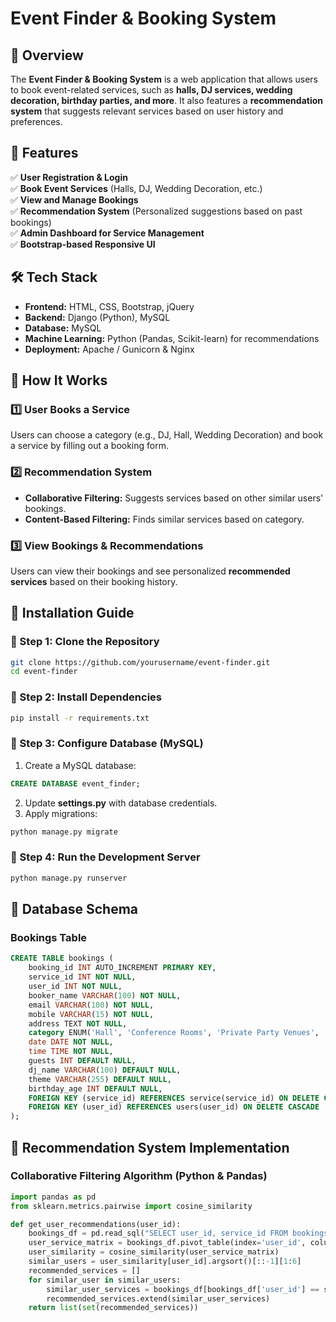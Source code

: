 # Event Finder & Booking System

## 📌 Overview
The **Event Finder & Booking System** is a web application that allows users to book event-related services, such as **halls, DJ services, wedding decoration, birthday parties, and more**. It also features a **recommendation system** that suggests relevant services based on user history and preferences.

## 🔹 Features
✅ **User Registration & Login**  
✅ **Book Event Services** (Halls, DJ, Wedding Decoration, etc.)  
✅ **View and Manage Bookings**  
✅ **Recommendation System** (Personalized suggestions based on past bookings)  
✅ **Admin Dashboard for Service Management**  
✅ **Bootstrap-based Responsive UI**  

## 🛠️ Tech Stack
- **Frontend:** HTML, CSS, Bootstrap, jQuery  
- **Backend:** Django (Python), MySQL  
- **Database:** MySQL  
- **Machine Learning:** Python (Pandas, Scikit-learn) for recommendations  
- **Deployment:** Apache / Gunicorn & Nginx  

## 🎯 How It Works
### 1️⃣ User Books a Service
Users can choose a category (e.g., DJ, Hall, Wedding Decoration) and book a service by filling out a booking form.

### 2️⃣ Recommendation System
- **Collaborative Filtering:** Suggests services based on other similar users' bookings.  
- **Content-Based Filtering:** Finds similar services based on category.  

### 3️⃣ View Bookings & Recommendations
Users can view their bookings and see personalized **recommended services** based on their booking history.

## 📌 Installation Guide
### 🔹 Step 1: Clone the Repository
```bash
git clone https://github.com/yourusername/event-finder.git
cd event-finder
```

### 🔹 Step 2: Install Dependencies
```bash
pip install -r requirements.txt
```

### 🔹 Step 3: Configure Database (MySQL)
1. Create a MySQL database:
```sql
CREATE DATABASE event_finder;
```
2. Update **settings.py** with database credentials.
3. Apply migrations:
```bash
python manage.py migrate
```

### 🔹 Step 4: Run the Development Server
```bash
python manage.py runserver
```

## 📌 Database Schema
### **Bookings Table**
```sql
CREATE TABLE bookings (
    booking_id INT AUTO_INCREMENT PRIMARY KEY,
    service_id INT NOT NULL,
    user_id INT NOT NULL,
    booker_name VARCHAR(100) NOT NULL,
    email VARCHAR(100) NOT NULL,
    mobile VARCHAR(15) NOT NULL,
    address TEXT NOT NULL,
    category ENUM('Hall', 'Conference Rooms', 'Private Party Venues', 'DJ Services', 'Wedding & Stage Decoration', 'Birthday Party') NOT NULL,
    date DATE NOT NULL,
    time TIME NOT NULL,
    guests INT DEFAULT NULL,
    dj_name VARCHAR(100) DEFAULT NULL,
    theme VARCHAR(255) DEFAULT NULL,
    birthday_age INT DEFAULT NULL,
    FOREIGN KEY (service_id) REFERENCES service(service_id) ON DELETE CASCADE,
    FOREIGN KEY (user_id) REFERENCES users(user_id) ON DELETE CASCADE
);
```

## 📌 Recommendation System Implementation
### **Collaborative Filtering Algorithm (Python & Pandas)**
```python
import pandas as pd
from sklearn.metrics.pairwise import cosine_similarity

def get_user_recommendations(user_id):
    bookings_df = pd.read_sql("SELECT user_id, service_id FROM bookings", con)
    user_service_matrix = bookings_df.pivot_table(index='user_id', columns='service_id', aggfunc='size', fill_value=0)
    user_similarity = cosine_similarity(user_service_matrix)
    similar_users = user_similarity[user_id].argsort()[::-1][1:6]
    recommended_services = []
    for similar_user in similar_users:
        similar_user_services = bookings_df[bookings_df['user_id'] == similar_user]['service_id'].values
        recommended_services.extend(similar_user_services)
    return list(set(recommended_services))
```



